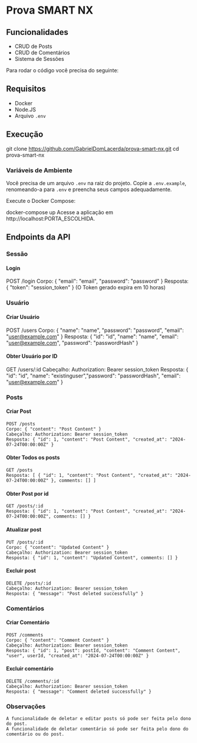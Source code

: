 # Prova SMART NX

## Funcionalidades

-   CRUD de Posts
-   CRUD de Comentários
-   Sistema de Sessões

Para rodar o código você precisa do seguinte:

## Requisitos

-   Docker
-   Node.JS
-   Arquivo `.env`

## Execução

git clone https://github.com/GabrielDomLacerda/prova-smart-nx.git
cd prova-smart-nx

### Variáveis de Ambiente

Você precisa de um arquivo `.env` na raiz do projeto.
Copie a `.env.example`, renomeando-a para `.env` e preencha seus campos adequadamente.

Execute o Docker Compose:

docker-compose up
Acesse a aplicação em http://localhost:PORTA_ESCOLHIDA.

## Endpoints da API

### Sessão

#### Login

POST /login
Corpo: { "email": "email", "password": "password" }
Resposta: { "token": "session_token" }
(O Token gerado expira em 10 horas)

### Usuário

#### Criar Usuário

POST /users
Corpo: { "name": "name", "password": "password", "email": "user@example.com" }
Resposta: { "id": "id", "name": "name", "email": "user@example.com", "password": "passwordHash" }

#### Obter Usuário por ID

GET /users/:id
Cabeçalho: Authorization: Bearer session_token
Resposta: { "id": "id", "name": "existinguser","password": "passwordHash", "email": "user@example.com" }

### Posts

#### Criar Post

    POST /posts
    Corpo: { "content": "Post Content" }
    Cabeçalho: Authorization: Bearer session_token
    Resposta: { "id": 1, "content": "Post Content", "created_at": "2024-07-24T00:00:00Z" }

#### Obter Todos os posts

    GET /posts
    Resposta: [ { "id": 1, "content": "Post Content", "created_at": "2024-07-24T00:00:00Z" }, comments: [] ]

#### Obter Post por id

    GET /posts/:id
    Resposta: { "id": 1, "content": "Post Content", "created_at": "2024-07-24T00:00:00Z", comments: [] }

#### Atualizar post

    PUT /posts/:id
    Corpo: { "content": "Updated Content" }
    Cabeçalho: Authorization: Bearer session_token
    Resposta: { "id": 1, "content": "Updated Content", comments: [] }

#### Excluir post

    DELETE /posts/:id
    Cabeçalho: Authorization: Bearer session_token
    Resposta: { "message": "Post deleted successfully" }

### Comentários

#### Criar Comentário

    POST /comments
    Corpo: { "content": "Comment Content" }
    Cabeçalho: Authorization: Bearer session_token
    Resposta: { "id": 1, "post": postId, "content": "Comment Content", "user", userId, "created_at": "2024-07-24T00:00:00Z" }

#### Excluir comentário

    DELETE /comments/:id
    Cabeçalho: Authorization: Bearer session_token
    Resposta: { "message": "Comment deleted successfully" }

### Observações

    A funcionalidade de deletar e editar posts só pode ser feita pelo dono do post.
    A funcionalidade de deletar comentário só pode ser feita pelo dono do comentário ou do post.
